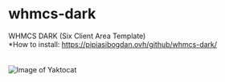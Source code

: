 # whmcs-dark
WHMCS DARK (Six Client Area Template)<br/>
*How to install: 
https://pipiasibogdan.ovh/github/whmcs-dark/<br/><br/><br/>
![Image of Yaktocat](https://i.imgur.com/MTb0dMR.png)
